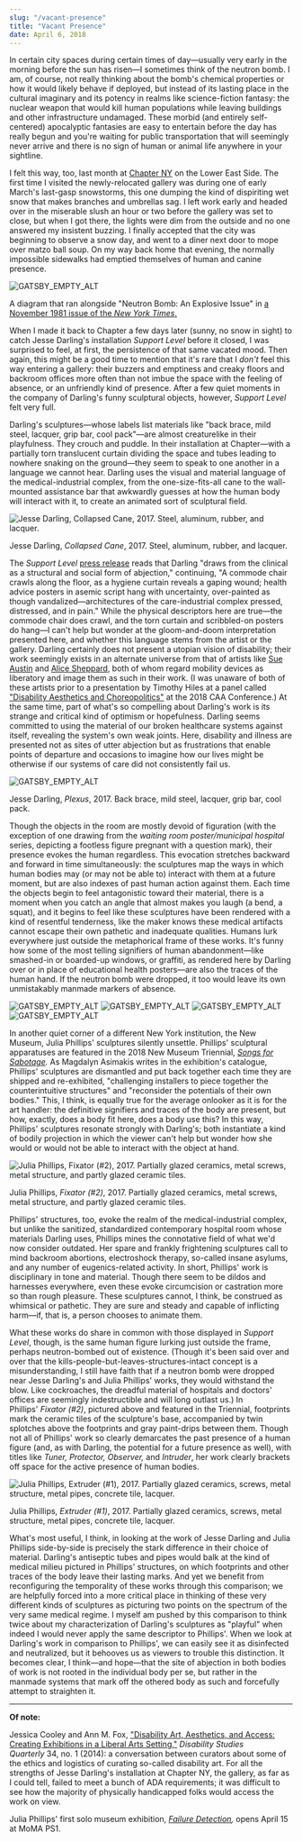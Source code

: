 ```yaml
---
slug: "/vacant-presence"
title: "Vacant Presence"
date: April 6, 2018
---
```


In certain city spaces during certain times of day—usually very early in the morning before the sun has risen—I sometimes think of the neutron bomb. I am, of course, not really thinking about the bomb's chemical properties or how it would likely behave if deployed, but instead of its lasting place in the cultural imaginary and its potency in realms like science-fiction fantasy: the nuclear weapon that would kill human populations while leaving buildings and other infrastructure undamaged. These morbid (and entirely self-centered) apocalyptic fantasies are easy to entertain before the day has really begun and you're waiting for public transportation that will seemingly never arrive and there is no sign of human or animal life anywhere in your sightline.

I felt this way, too, last month at [Chapter NY](http://chapter-ny.com/) on the Lower East Side. The first time I visited the newly-relocated gallery was during one of early March's last-gasp snowstorms, this one dumping the kind of dispiriting wet snow that makes branches and umbrellas sag. I left work early and headed over in the miserable slush an hour or two before the gallery was set to close, but when I got there, the lights were dim from the outside and no one answered my insistent buzzing. I finally accepted that the city was beginning to observe a snow day, and went to a diner next door to mope over matzo ball soup. On my way back home that evening, the normally impossible sidewalks had emptied themselves of human and canine presence.

![GATSBY_EMPTY_ALT](../../images/neutron.png)

<p class="caption">A diagram that ran alongside "Neutron Bomb: An Explosive Issue" in <a href="https://www.nytimes.com/1981/11/15/magazine/neutron-bomb-an-explosive-issue.html">a November 1981 issue of the <i>New York Times</i>.</a></p>

When I made it back to Chapter a few days later (sunny, no snow in sight) to catch Jesse Darling's installation *Support Level* before it closed, I was surprised to feel, at first, the persistence of that same vacated mood. Then again, this might be a good time to mention that it's rare that I *don't* feel this way entering a gallery: their buzzers and emptiness and creaky floors and backroom offices more often than not imbue the space with the feeling of absence, or an unfriendly kind of presence. After a few quiet moments in the company of Darling's funny sculptural objects, however, *Support Level* felt very full.

Darling's sculptures—whose labels list materials like "back brace, mild steel, lacquer, grip bar, cool pack"—are almost creaturelike in their playfulness. They crouch and puddle. In their installation at Chapter—with a partially torn translucent curtain dividing the space and tubes leading to nowhere snaking on the ground—they seem to speak to one another in a language we cannot hear. Darling uses the visual and material language of the medical-industrial complex, from the one-size-fits-all cane to the wall-mounted assistance bar that awkwardly guesses at how the human body will interact with it, to create an animated sort of sculptural field.

![Jesse Darling, Collapsed Cane, 2017. Steel, aluminum, rubber, and lacquer. ](../../images/collapsedcane.jpeg)

<p class="caption">Jesse Darling, <i>Collapsed Cane</i>, 2017. Steel, aluminum, rubber, and lacquer.</p>

The *Support Level* [press release](http://chapter-ny.com/exhibitions/past/jesse-darling/) reads that Darling "draws from the clinical as a structural and social form of abjection," continuing, "A commode chair crawls along the floor, as a hygiene curtain reveals a gaping wound; health advice posters in asemic script hang with uncertainty, over-painted as though vandalized—architectures of the care-industrial complex pressed, distressed, and in pain." While the physical descriptors here are true—the commode chair does crawl, and the torn curtain and scribbled-on posters do hang—I can't help but wonder at the gloom-and-doom interpretation presented here, and whether this language stems from the artist or the gallery. Darling certainly does not present a utopian vision of disability; their work seemingly exists in an alternate universe from that of artists like [Sue Austin](http://www.wearefreewheeling.org.uk/sue-austin-home) and [Alice Sheppard](http://alicesheppard.com/), both of whom regard mobility devices as liberatory and image them as such in their work. (I was unaware of both of these artists prior to a presentation by Timothy Hiles at a panel called ["Disability Aesthetics and Choreopolitics"](https://conference.collegeart.org/programs/disability-aesthetics-and-choreopolitics/) at the 2018 CAA Conference.) At the same time, part of what's so compelling about Darling's work is its strange and critical kind of optimism or hopefulness. Darling seems committed to using the material of our broken healthcare systems against itself, revealing the system's own weak joints. Here, disability and illness are presented not as sites of utter abjection but as frustrations that enable points of departure and occasions to imagine how our lives might be otherwise if our systems of care did not consistently fail us.

![GATSBY_EMPTY_ALT](../../images/plexus.jpeg)

<p class="caption">Jesse Darling, <i>Plexus</i>, 2017. Back brace, mild steel, lacquer, grip bar, cool pack.</p>

Though the objects in the room are mostly devoid of figuration (with the exception of one drawing from the _waiting room poster/municipal hospital_ series, depicting a footless figure pregnant with a question mark), their presence evokes the human regardless. This evocation stretches backward and forward in time simultaneously: the sculptures map the ways in which human bodies may (or may not be able to) interact with them at a future moment, but are also indexes of past human action against them. Each time the objects begin to feel antagonistic toward their material, there is a moment when you catch an angle that almost makes you laugh (a bend, a squat), and it begins to feel like these sculptures have been rendered with a kind of resentful tenderness, like the maker knows these medical artifacts cannot escape their own pathetic and inadequate qualities. Humans lurk everywhere just outside the metaphorical frame of these works. It's funny how some of the most telling signifiers of human abandonment—like smashed-in or boarded-up windows, or graffiti, as rendered here by Darling over or in place of educational health posters—are also the traces of the human hand. If the neutron bomb were dropped, it too would leave its own unmistakably manmade markers of absence.

![GATSBY_EMPTY_ALT](../../images/JD4.jpeg)
![GATSBY_EMPTY_ALT](../../images/JD5.jpeg)
![GATSBY_EMPTY_ALT](../../images/JD6.jpeg)
![GATSBY_EMPTY_ALT](../../images/JD7.jpeg)

In another quiet corner of a different New York institution, the New Museum, Julia Phillips' sculptures silently unsettle. Phillips' sculptural apparatuses are featured in the 2018 New Museum Triennial, *[Songs for Sabotage](https://www.newmuseum.org/exhibitions/view/2018-triennial-songs-for-sabotage).* As Magdalyn Asimakis writes in the exhibition's catalogue, Phillips' sculptures are dismantled and put back together each time they are shipped and re-exhibited, "challenging installers to piece together the counterintuitive structures" and "reconsider the potentials of their own bodies." This, I think, is equally true for the average onlooker as it is for the art handler: the definitive signifiers and traces of the body are present, but how, exactly, does a body fit here, does a body use this? In this way, Phillips' sculptures resonate strongly with Darling's; both instantiate a kind of bodily projection in which the viewer can't help but wonder how she would or would not be able to interact with the object at hand.

![Julia Phillips, Fixator (#2), 2017. Partially glazed ceramics, metal screws, metal structure, and partly glazed ceramic tiles.](../../images/fixator2.jpeg)

<p class="caption">Julia Phillips, <i>Fixator (#2)</i>, 2017. Partially glazed ceramics, metal screws, metal structure, and partly glazed ceramic tiles.</p>

Phillips' structures, too, evoke the realm of the medical-industrial complex, but unlike the sanitized, standardized contemporary hospital room whose materials Darling uses, Phillips mines the connotative field of what we'd now consider outdated. Her spare and frankly frightening sculptures call to mind backroom abortions, electroshock therapy, so-called insane asylums, and any number of eugenics-related activity. In short, Phillips' work is disciplinary in tone and material. Though there seem to be dildos and harnesses everywhere, even these evoke circumcision or castration more so than rough pleasure. These sculptures cannot, I think, be construed as whimsical or pathetic. They are sure and steady and capable of inflicting harm—if, that is, a person chooses to animate them.

What these works do share in common with those displayed in _Support Level_, though, is the same human figure lurking just outside the frame, perhaps neutron-bombed out of existence. (Though it's been said over and over that the kills-people-but-leaves-structures-intact concept is a misunderstanding, I still have faith that if a neutron bomb were dropped near Jesse Darling's and Julia Phillips' works, they would withstand the blow. Like cockroaches, the dreadful material of hospitals and doctors' offices are seemingly indestructible and will long outlast us.) In Phillips' *Fixator (#2)*, pictured above and featured in the Triennial, footprints mark the ceramic tiles of the sculpture's base, accompanied by twin splotches above the footprints and gray paint-drips between them. Though not all of Phillips' work so clearly demarcates the past presence of a human figure (and, as with Darling, the potential for a future presence as well), with titles like _Tuner, Protector, Observer,_ and _Intruder_, her work clearly brackets off space for the active presence of human bodies.

![Julia Phillips, Extruder (#1), 2017. Partially glazed ceramics, screws, metal structure, metal pipes, concrete tile, lacquer.](../../images/extruder1.jpeg)

<p class="caption">Julia Phillips, <i>Extruder (#1)</i>, 2017. Partially glazed ceramics, screws, metal structure, metal pipes, concrete tile, lacquer.</p>

What's most useful, I think, in looking at the work of Jesse Darling and Julia Phillips side-by-side is precisely the stark difference in their choice of material. Darling's antiseptic tubes and pipes would balk at the kind of medical milieu pictured in Phillips' structures, on which footprints and other traces of the body leave their lasting marks. And yet we benefit from reconfiguring the temporality of these works through this comparison; we are helpfully forced into a more critical place in thinking of these very different kinds of sculptures as picturing two points on the spectrum of the very same medical regime. I myself am pushed by this comparison to think twice about my characterization of Darling's sculptures as "playful" when indeed I would never apply the same descriptor to Phillips'. When we look at Darling's work in comparison to Phillips', we can easily see it as disinfected and neutralized, but it behooves us as viewers to trouble this distinction. It becomes clear, I think—and hope—that the site of abjection in both bodies of work is not rooted in the individual body per se, but rather in the manmade systems that mark off the othered body as such and forcefully attempt to straighten it.

---

**Of note:**

Jessica Cooley and Ann M. Fox, ["Disability Art, Aesthetics, and Access: Creating Exhibitions in a Liberal Arts Setting,"](http://dsq-sds.org/article/view/3288/3530) *Disability Studies Quarterly* 34, no. 1 (2014): a conversation between curators about some of the ethics and logistics of curating so-called disability art. For all the strengths of Jesse Darling's installation at Chapter NY, the gallery, as far as I could tell, failed to meet a bunch of ADA requirements; it was difficult to see how the majority of physically handicapped folks would access the work on view.

Julia Phillips' first solo museum exhibition, *[Failure Detection](https://www.moma.org/calendar/exhibitions/3925?locale=en),* opens April 15 at MoMA PS1.
